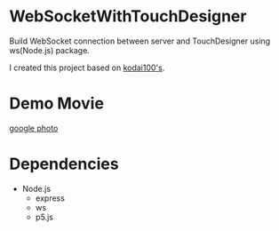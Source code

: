 # WebSocketWithTouchDesigner
Build WebSocket connection between server and TouchDesigner using ws(Node.js) package.

I created this project based on [kodai100's](https://github.com/kodai100/WebSocketWithTouchDesigner-WS).

# Demo Movie

[google photo](https://photos.app.goo.gl/qm9fKmqzGSKNMfWE6)

# Dependencies
- Node.js
  - express
  - ws
  - p5.js

